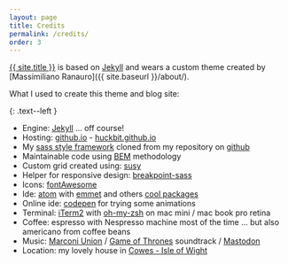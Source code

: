 ```yaml
---
layout: page
title: Credits
permalink: /credits/
order: 3
---
```


[{{ site.title }}](https://huckbit.github.com) is based on [Jekyll](https://jekyllrb.com/) and wears a custom theme created by [Massimiliano Ranauro]({{ site.baseurl }}/about/).

What I used to create this theme and blog site:

{: .text--left }
- Engine: [Jekyll](https://jekyllrb.com/) ... off course!
- Hosting: [github.io](http://github.io) - [huckbit.github.io](http://huckbit.github.io)
- My [sass style framework](http://style.huckbit.com) cloned from my repository on [github](https://github.com/huckbit/sass)
- Maintainable code using [BEM](https://en.bem.info/) methodology
- Custom grid created using: [susy](http://susy.oddbird.net/)
- Helper for responsive design: [breakpoint-sass](http://breakpoint-sass.com/)
- Icons: [fontAwesome](http://breakpoint-sass.com/)
- Ide: [atom](https://atom.io/) with [emmet](http://emmet.io/) and others [cool packages]()
- Online ide: [codepen](http://codepen.io/huckbit/) for trying some animations
- Terminal: [iTerm2](https://www.iterm2.com/) with [oh-my-zsh](https://github.com/robbyrussell/oh-my-zsh) on mac mini / mac book pro retina
- Coffee: espresso with Nespresso machine most of the time ... but also americano from coffee beans
- Music: [Marconi Union](http://www.marconiunion.com/) / [Game of Thrones](https://open.spotify.com/album/7bBlW6L9r3ICFkbf2WRDXL) soundtrack / [Mastodon](http://www.mastodonrocks.com/)
- Location: my lovely house in [Cowes - Isle of Wight](https://www.instagram.com/p/BKFZVzMgJe9/?taken-by=huckbit)
